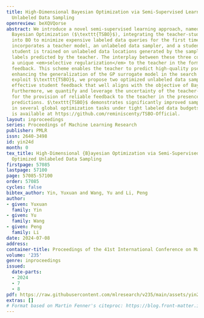 ```yaml
---
title: High-Dimensional Bayesian Optimization via Semi-Supervised Learning with Optimized
  Unlabeled Data Sampling
openreview: beXQVQorse
abstract: We introduce a novel semi-supervised learning approach, named Teacher-Student
  Bayesian Optimization ($\texttt{TSBO}$), integrating the teacher-student paradigm
  into BO to minimize expensive labeled data queries for the first time. $\texttt{TSBO}$
  incorporates a teacher model, an unlabeled data sampler, and a student model. The
  student is trained on unlabeled data locations generated by the sampler, with pseudo
  labels predicted by the teacher. The interplay between these three components implements
  a unique <em>selective regularization</em> to the teacher in the form of student
  feedback. This scheme enables the teacher to predict high-quality pseudo labels,
  enhancing the generalization of the GP surrogate model in the search space. To fully
  exploit $\texttt{TSBO}$, we propose two optimized unlabeled data samplers to construct
  effective student feedback that well aligns with the objective of Bayesian optimization.
  Furthermore, we quantify and leverage the uncertainty of the teacher-student model
  for the provision of reliable feedback to the teacher in the presence of risky pseudo-label
  predictions. $\texttt{TSBO}$ demonstrates significantly improved sample-efficiency
  in several global optimization tasks under tight labeled data budgets. The implementation
  is available at https://github.com/reminiscenty/TSBO-Official.
layout: inproceedings
series: Proceedings of Machine Learning Research
publisher: PMLR
issn: 2640-3498
id: yin24d
month: 0
tex_title: High-Dimensional {B}ayesian Optimization via Semi-Supervised Learning with
  Optimized Unlabeled Data Sampling
firstpage: 57085
lastpage: 57100
page: 57085-57100
order: 57085
cycles: false
bibtex_author: Yin, Yuxuan and Wang, Yu and Li, Peng
author:
- given: Yuxuan
  family: Yin
- given: Yu
  family: Wang
- given: Peng
  family: Li
date: 2024-07-08
address:
container-title: Proceedings of the 41st International Conference on Machine Learning
volume: '235'
genre: inproceedings
issued:
  date-parts:
  - 2024
  - 7
  - 8
pdf: https://raw.githubusercontent.com/mlresearch/v235/main/assets/yin24d/yin24d.pdf
extras: []
# Format based on Martin Fenner's citeproc: https://blog.front-matter.io/posts/citeproc-yaml-for-bibliographies/
---
```

